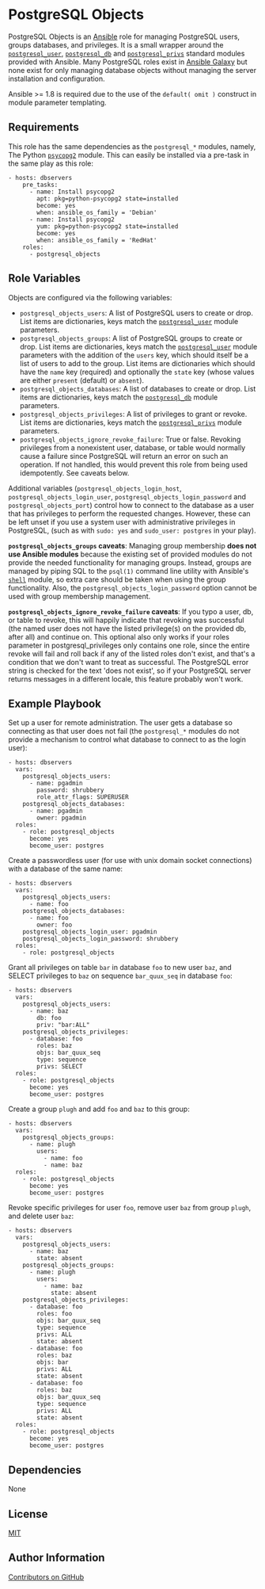 PostgreSQL Objects
==================

PostgreSQL Objects is an [Ansible][ansible] role for managing PostgreSQL users,
groups databases, and privileges. It is a small wrapper around the
[`postgresql_user`][pguser], [`postgresql_db`][pgdb] and
[`postgresql_privs`][pgprivs] standard modules provided with Ansible. Many
PostgreSQL roles exist in [Ansible Galaxy][ansiblegalaxy] but none exist for
only managing database objects without managing the server installation and
configuration.

Ansible >= 1.8 is required due to the use of the `default( omit )` construct in
module parameter templating.

[ansible]: http://www.ansible.com
[pguser]: http://docs.ansible.com/postgresql_user_module.html
[pgdb]: http://docs.ansible.com/postgresql_db_module.html
[pgprivs]: http://docs.ansible.com/postgresql_privs_module.html
[ansiblegalaxy]: https://galaxy.ansible.com
[shell]: http://docs.ansible.com/shell_module.html

Requirements
------------

This role has the same dependencies as the `postgresql_*` modules, namely, The
Python [`psycopg2`][psycopg2] module. This can easily be installed via a
pre-task in the same play as this role:

    - hosts: dbservers
        pre_tasks:
          - name: Install psycopg2
            apt: pkg=python-psycopg2 state=installed
            become: yes
            when: ansible_os_family = 'Debian'
          - name: Install psycopg2
            yum: pkg=python-psycopg2 state=installed
            become: yes
            when: ansible_os_family = 'RedHat'
        roles:
          - postgresql_objects

[psycopg2]: http://initd.org/psycopg/

Role Variables
--------------

Objects are configured via the following variables:

- `postgresql_objects_users`: A list of PostgreSQL users to create or drop.
  List items are dictionaries, keys match the [`postgresql_user`][pguser]
  module parameters.
- `postgresql_objects_groups`: A list of PostgreSQL groups to create or drop.
  List items are dictionaries, keys match the [`postgresql_user`][pguser]
  module parameters with the addition of the `users` key, which should itself
  be a list of users to add to the group. List items are dictionaries which
  should have the `name` key (required) and optionally the `state` key (whose
  values are either `present` (default) or `absent`).
- `postgresql_objects_databases`: A list of databases to create or drop. List
  items are dictionaries, keys match the [`postgresql_db`][pgdb] module
  parameters.
- `postgresql_objects_privileges`: A list of privileges to grant or revoke.
  List items are dictionaries, keys match the [`postgresql_privs`][pgprivs]
  module parameters.
- `postgresql_objects_ignore_revoke_failure`: True or false. Revoking
  privileges from a nonexistent user, database, or table would normally cause a
  failure since PostgreSQL will return an error on such an operation. If not
  handled, this would prevent this role from being used idempotently. See
  caveats below.

Additional variables (`postgresql_objects_login_host`,
`postgresql_objects_login_user`, `postgresql_objects_login_password` and
`postgresql_objects_port`) control how to connect to the database as a user
that has privileges to perform the requested changes. However, these can be
left unset if you use a system user with administrative privileges in
PostgreSQL, (such as with `sudo: yes` and `sudo_user: postgres` in your play).

**`postgresql_objects_groups` caveats**: Managing group membership **does not
use Ansible modules** because the existing set of provided modules do not
provide the needed functionality for managing groups. Instead, groups are
managed by piping SQL to the `psql(1)` command line utility with Ansible's
[`shell`][shell] module, so extra care should be taken when using the group
functionality. Also, the `postgresql_objects_login_password` option cannot be
used with group membership management.

**`postgresql_objects_ignore_revoke_failure` caveats**: If you typo a user, db,
or table to revoke, this will happily indicate that revoking was successful
(the named user does not have the listed privilege(s) on the provided db, after
all) and continue on. This optional also only works if your roles parameter in
postgresql_privileges only contains one role, since the entire revoke will fail
and roll back if any of the listed roles don't exist, and that's a condition
that we don't want to treat as successful. The PostgreSQL error string is
checked for the text 'does not exist', so if your PostgreSQL server returns
messages in a different locale, this feature probably won't work.

Example Playbook
----------------

Set up a user for remote administration. The user gets a database so connecting
as that user does not fail (the `postgresql_*` modules do not provide a
mechanism to control what database to connect to as the login user):

    - hosts: dbservers
      vars:
        postgresql_objects_users:
          - name: pgadmin
            password: shrubbery
            role_attr_flags: SUPERUSER
        postgresql_objects_databases:
          - name: pgadmin
            owner: pgadmin
      roles:
        - role: postgresql_objects
          become: yes
          become_user: postgres

Create a passwordless user (for use with unix domain socket connections) with a
database of the same name:

    - hosts: dbservers
      vars:
        postgresql_objects_users:
          - name: foo
        postgresql_objects_databases:
          - name: foo
            owner: foo
        postgresql_objects_login_user: pgadmin
        postgresql_objects_login_password: shrubbery
      roles:
        - role: postgresql_objects

Grant all privileges on table `bar` in database `foo` to new user `baz`, and
SELECT privileges to `baz` on sequence `bar_quux_seq` in database `foo`:

    - hosts: dbservers
      vars:
        postgresql_objects_users:
          - name: baz
            db: foo
            priv: "bar:ALL"
        postgresql_objects_privileges:
          - database: foo
            roles: baz
            objs: bar_quux_seq
            type: sequence
            privs: SELECT
      roles:
        - role: postgresql_objects
          become: yes
          become_user: postgres

Create a group `plugh` and add `foo` and `baz` to this group:

    - hosts: dbservers
      vars:
        postgresql_objects_groups:
          - name: plugh
            users:
              - name: foo
              - name: baz
      roles:
        - role: postgresql_objects
          become: yes
          become_user: postgres

Revoke specific privileges for user `foo`, remove user `baz` from group
`plugh`, and delete user `baz`:

    - hosts: dbservers
      vars:
        postgresql_objects_users:
          - name: baz
            state: absent
        postgresql_objects_groups:
          - name: plugh
            users:
              - name: baz
                state: absent
        postgresql_objects_privileges:
          - database: foo
            roles: foo
            objs: bar_quux_seq
            type: sequence
            privs: ALL
            state: absent
          - database: foo
            roles: baz
            objs: bar
            privs: ALL
            state: absent
          - database: foo
            roles: baz
            objs: bar_quux_seq
            type: sequence
            privs: ALL
            state: absent
      roles:
        - role: postgresql_objects
          become: yes
          become_user: postgres

Dependencies
------------

None

License
-------

[MIT](https://opensource.org/licenses/MIT)

Author Information
------------------

[Contributors on GitHub](https://github.com/natefoo/ansible-postgresql-objects/graphs/contributors)
